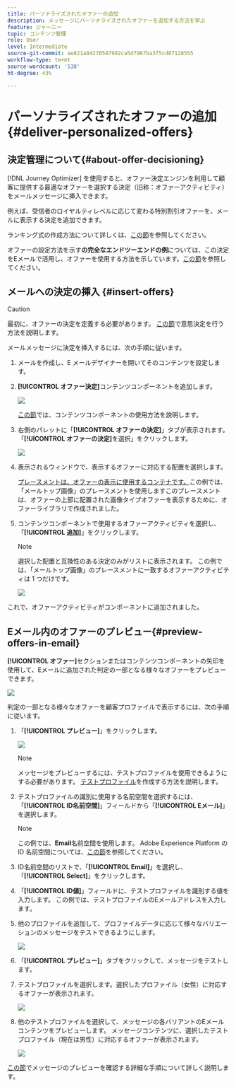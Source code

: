 ```yaml
---
title: パーソナライズされたオファーの追加
description: メッセージにパーソナライズされたオファーを追加する方法を学ぶ
feature: ジャーニー
topic: コンテンツ管理
role: User
level: Intermediate
source-git-commit: ae821a04270587902ca5d7967ba3f5cd87128555
workflow-type: tm+mt
source-wordcount: '538'
ht-degree: 43%

---
```


# パーソナライズされたオファーの追加 {#deliver-personalized-offers}

## 決定管理について{#about-offer-decisioning}

[!DNL Journey Optimizer] を使用すると、オファー決定エンジンを利用して顧客に提供する最適なオファーを選択する決定（旧称：オファーアクティビティ）をメールメッセージに挿入できます。

例えば、受信者のロイヤルティレベルに応じて変わる特別割引オファーを、メールに表示する決定を追加できます。

ランキング式の作成方法について詳しくは、[この節](offers/get-started/starting-offer-decisioning.md)を参照してください。

オファーの設定方法を示す&#x200B;**の完全なエンドツーエンドの例**&#x200B;については、この決定をEメールで活用し、オファーを使用する方法を示しています。[この節](offers/offers-e2e.md#insert-decision-in-email)を参照してください。


## メールへの決定の挿入 {#insert-offers}

>[!CAUTION]
>
>最初に、オファーの決定を定義する必要があります。 [この節](offers/offer-activities/create-offer-activities.md)で意思決定を行う方法を説明します。

メールメッセージに決定を挿入するには、次の手順に従います。

1. メールを作成し、E メールデザイナーを開いてそのコンテンツを設定します。

1. **[!UICONTROL オファー決定]**&#x200B;コンテンツコンポーネントを追加します。

   ![](assets/deliver-offer-component.png)

   [この節](content-components.md)では、コンテンツコンポーネントの使用方法を説明します。

1. 右側のパレットに「**[!UICONTROL オファーの決定]**」タブが表示されます。 「**[!UICONTROL オファーの決定]**&#x200B;を選択」をクリックします。

   ![](assets/deliver-offer-tab.png)

1. 表示されるウィンドウで、表示するオファーに対応する配置を選択します。

   [プレースメントは、オファーの表示に使用するコンテナです。](offers/offer-library/creating-placements.md)この例では、「メールトップ画像」のプレースメントを使用しますこのプレースメントは、オファーの上部に配置された画像タイプオファーを表示するために、オファーライブラリで作成されました。

1. コンテンツコンポーネントで使用するオファーアクティビティを選択し、「**[!UICONTROL 追加]**」をクリックします。

   >[!NOTE]
   >
   >選択した配置と互換性のある決定のみがリストに表示されます。 この例では、「メールトップ画像」のプレースメントに一致するオファーアクティビティは 1 つだけです。

   ![](assets/deliver-offer-placement.png)

これで、オファーアクティビティがコンポーネントに追加されました。


## Eメール内のオファーのプレビュー{#preview-offers-in-email}

**[!UICONTROL オファー]**&#x200B;セクションまたはコンテンツコンポーネントの矢印を使用して、Eメールに追加された判定の一部となる様々なオファーをプレビューできます。

![](assets/deliver-offer-preview.png)

判定の一部となる様々なオファーを顧客プロファイルで表示するには、次の手順に従います。

1. 「**[!UICONTROL プレビュー]**」をクリックします。

   ![](assets/deliver-offer-preview-button.png)

   >[!NOTE]
   >
   >メッセージをプレビューするには、テストプロファイルを使用できるようにする必要があります。 [テストプロファイル](building-journeys/creating-test-profiles.md)を作成する方法を説明します。

1. テストプロファイルの識別に使用する名前空間を選択するには、「**[!UICONTROL ID名前空間]**」フィールドから「**[!UICONTROL Eメール]**」を選択します。

   >[!NOTE]
   >
   >この例では、**Email**&#x200B;名前空間を使用します。 Adobe Experience Platform の ID 名前空間については、[この節](https://experienceleague.adobe.com/docs/experience-platform/identity/namespaces.html?lang=ja#getting-started)を参照してください。

1. ID名前空間のリストで、「**[!UICONTROL Email]**」を選択し、「**[!UICONTROL Select]**」をクリックします。

1. 「**[!UICONTROL ID値]**」フィールドに、テストプロファイルを識別する値を入力します。 この例では、テストプロファイルのEメールアドレスを入力します。

   <!--For example enter smith@adobe.com and click the **[!UICONTROL Add profile]** button.-->

1. 他のプロファイルを追加して、プロファイルデータに応じて様々なバリエーションのメッセージをテストできるようにします。

   ![](assets/deliver-offer-test-profiles.png)

1. 「**[!UICONTROL プレビュー]**」タブをクリックして、メッセージをテストします。

1. テストプロファイルを選択します。選択したプロファイル（女性）に対応するオファーが表示されます。

   ![](assets/deliver-offer-test-profile-female-preview.png)

1. 他のテストプロファイルを選択して、メッセージの各バリアントのEメールコンテンツをプレビューします。 メッセージコンテンツに、選択したテストプロファイル（現在は男性）に対応するオファーが表示されます。

   ![](assets/deliver-offer-test-profile-male-preview.png)

[この節](#preview-your-messages)でメッセージのプレビューを確認する詳細な手順について詳しく説明します。
